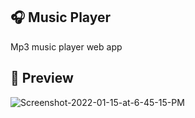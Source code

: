 ## 🎧 Music Player
Mp3 music player web app

## 📄 Preview
<img src="https://i.ibb.co/v10B6x2/Screenshot-2022-01-15-at-6-45-15-PM.png" alt="Screenshot-2022-01-15-at-6-45-15-PM" border="0">
